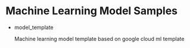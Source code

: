 # Machine Learning Model Samples

- model_template
 
  Machine learning model template based on google cloud ml template